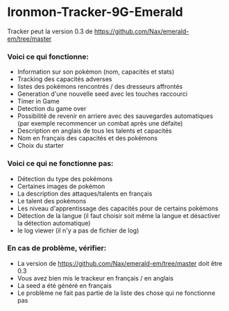 # Ironmon-Tracker-9G-Emerald

Tracker peut la version 0.3 de https://github.com/Nax/emerald-em/tree/master

### Voici ce qui fonctionne:
- Information sur son pokémon (nom, capacités et stats)
- Tracking des capacités adverses
- listes des pokémons rencontrés / des dresseurs affrontés
- Generation d'une nouvelle seed avec les touches raccourci
- Timer in Game
- Detection du game over
- Possibilité de revenir en arriere avec des sauvegardes automatiques (par exemple recommencer un combat après une défaite)
- Description en anglais de tous les talents et capacités
- Nom en français des capacités et des pokémons
- Choix du starter

### Voici ce qui ne fonctionne pas:
- Détection du type des pokémons
- Certaines images de pokémon
- La description des attaques/talents en français
- Le talent des pokémons
- Les niveau d'apprentissage des capacités pour de certains pokémons
- Détection de la langue (il faut choisir soit même la langue et désactiver la détection automatique)
- le log viewer (il n'y a pas de fichier de log)


### En cas de problème, vérifier:
- La version de https://github.com/Nax/emerald-em/tree/master doit être 0.3
- Vous avez bien mis le trackeur en français / en anglais
- La seed a été généré en français
- Le problème ne fait pas partie de la liste des chose qui ne fonctionne pas
